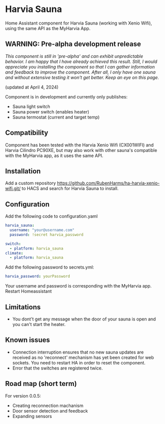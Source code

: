 # Harvia Sauna

Home Assistant component for Harvia Sauna (working with Xenio Wifi), using the same API as the MyHarvia App.


## WARNING: Pre-alpha development release

*This component is still in 'pre-alpha' and can exhibit unpredictable behavior. I am happy that I have already achieved this result. Still, I would appreciate you installing the component so that I can gather information and feedback to improve the component. After all, I only have one sauna and without extensive testing it won't get better.  Keep an eye on this page.* 

(updated at April 4, 2024)

Component is in development and currently only publishes:

- Sauna light switch
- Sauna power switch (enables heater)
- Sauna termostat (current and target temp)


## Compatibility
Component has been tested with the Harvia Xenio Wifi (CX001WIFI) and Harvia Cilindro PC90XE, but may also work with other sauna's compatible with the MyHarvia app, as it uses the same API.

## Installation

Add a custom repository https://github.com/RubenHarms/ha-harvia-xenio-wifi.git/ to HACS and search for Harvia Sauna to install.

## Configuration

Add the following code to configuration.yaml

```yml
harvia_sauna:
  username: "your@username.com"
  password: !secret harvia_password

switch:
  - platform: harvia_sauna
climate:
  - platform: harvia_sauna
```

Add the following password to secrets.yml:

```yml
harvia_password: yourPassword
```

Your username and password is corresponding with the MyHarvia app.
Restart Homeassistant 

## Limitations

- You dont't get any message when the door of your sauna is open and you can't start the heater. 

## Known issues

- Connection interruption ensures that no new sauna updates are received as no 'reconnect' mechanism has yet been created for web sockets. You need to restart HA in order to reset the component. 
- Error that the switches are registered twice.

## Road map (short term)

For version 0.0.5: 

- Creating reconnection machanism
- Door sensor detection and feedback
- Expanding sensors

<!-- ## Contribute

Please do! Open a Pull Request with your improvements. -->
